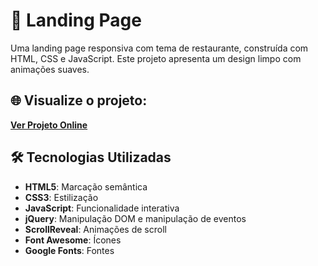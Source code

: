 # 🍔 Landing Page

Uma landing page responsiva com tema de restaurante, construída com HTML, CSS e JavaScript. Este projeto apresenta um design limpo com animações suaves.

## 🌐 Visualize o projeto:

**[Ver Projeto Online](https://pycacau.github.io/landing-page-food-theme/)**

## 🛠️ Tecnologias Utilizadas

- **HTML5**: Marcação semântica
- **CSS3**: Estilização
- **JavaScript**: Funcionalidade interativa
- **jQuery**: Manipulação DOM e manipulação de eventos
- **ScrollReveal**: Animações de scroll
- **Font Awesome**: Ícones
- **Google Fonts**: Fontes
